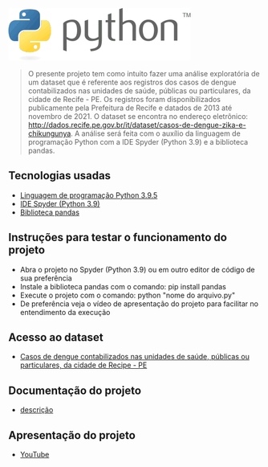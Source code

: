 ![Visualização Computacional_Projeto Analise Exploratória de um Dataset](imagens/Python-logo.png)
> O presente projeto tem como intuito fazer uma análise exploratória de um dataset que é referente aos registros dos casos de dengue contabilizados nas unidades de saúde, públicas ou particulares, da cidade de Recife - PE. Os registros foram disponibilizados publicamente pela  Prefeitura  de  Recife e datados de 2013 até novembro de 2021. O dataset se encontra no endereço eletrônico: http://dados.recife.pe.gov.br/it/dataset/casos-de-dengue-zika-e-chikungunya. A análise será feita com o auxílio da linguagem de programação Python com a IDE Spyder (Python 3.9) e a biblioteca pandas.

## Tecnologias usadas
  * [Linguagem de programação Python 3.9.5](https://www.python.org/)
  * [IDE Spyder (Python 3.9)](https://pandas.pydata.org/docs/)
  * [Biblioteca pandas](https://www.spyder-ide.org/)

## Instruções para testar o funcionamento do projeto
 * Abra o projeto no Spyder (Python 3.9) ou em outro editor de código de sua preferência
 * Instale a biblioteca pandas com o comando: pip install pandas
 * Execute o projeto com o comando: python "nome do arquivo.py"
 * De preferência veja o vídeo de apresentação do projeto para facilitar no entendimento da execução

## Acesso ao dataset
 * [Casos de dengue contabilizados nas unidades de saúde, públicas ou particulares, da cidade de Recipe - PE](http://dados.recife.pe.gov.br/it/dataset/casos-de-dengue-zika-e-chikungunya)

## Documentação do projeto
 * [descrição](https://github.com/danillobr/VC_Analise_Exploratoria_Dataset/tree/main/Documenta%C3%A7%C3%A3o)

## Apresentação do projeto
 * [YouTube](https:///)
